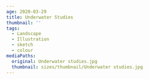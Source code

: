 ```yaml
---
age: 2020-03-29
title: Underwater Studies
thumbnail: ''
tags:
  - Landscape
  - Illustration
  - sketch
  - colour
mediaPaths:
  original: Underwater studies.jpg
  thumbnail: sizes/thumbnail/Underwater studies.jpg
---
```

